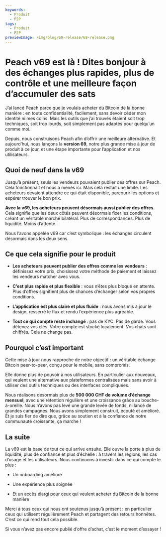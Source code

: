 ```yaml
---
keywords:
  - Produit
  - P2P
tags:
  - Produit
  - P2P
previewImage: /img/blog/69-release/69-release.png
---
```


# Peach v69 est là ! Dites bonjour à des échanges plus rapides, plus de contrôle et une meilleure façon d’accumuler des sats

J’ai lancé Peach parce que je voulais acheter du Bitcoin de la bonne manière : en toute confidentialité, facilement, sans devoir céder mon identité ni mes coins. Mais les outils que j’ai trouvés étaient soit trop techniques, soit trop lourds, soit simplement pas adaptés pour quelqu’un comme moi.

Depuis, nous construisons Peach afin d’offrir une meilleure alternative. Et aujourd’hui, nous lançons la **version 69**, notre plus grande mise à jour de produit à ce jour, et une étape importante pour l’application et nos utilisateurs.

## Quoi de neuf dans la v69

Jusqu’à présent, seuls les vendeurs pouvaient publier des offres sur Peach. Cela fonctionnait et nous a menés ici. Mais cela restait une limite. Les acheteurs devaient attendre ce qui était disponible, parcourir les options et espérer trouver le bon prix.

**Avec la v69, les acheteurs peuvent désormais aussi publier des offres**. Cela signifie que les deux côtés peuvent désormais fixer les conditions, créant un véritable marché bilatéral. Plus de correspondances. Plus de liquidité. Moins d’attente.

Nous l’avons appelée v69 car c’est symbolique : les échanges circulent désormais dans les deux sens.

## Ce que cela signifie pour le produit

- **Les acheteurs peuvent publier des offres comme les vendeurs** : définissez votre prix, choisissez votre méthode de paiement et laissez les vendeurs matcher avec vous.

- **C’est plus rapide et plus flexible** : vous n’êtes plus bloqué en attente. Plus d’offres signifient plus de chances d’échanger selon vos propres conditions.

- **L’application est plus claire et plus fluide** : nous avons mis à jour le design, resserré le flux et rendu l’expérience plus agréable.

- **Tout ce qui compte reste inchangé** : pas de KYC. Pas de garde. Vous détenez vos clés. Votre compte est stocké localement. Vos chats sont chiffrés. Cela ne change pas.

## Pourquoi c’est important

Cette mise à jour nous rapproche de notre objectif : un véritable échange Bitcoin peer-to-peer, conçu pour le mobile, sans compromis.

Elle donne plus de pouvoir à nos utilisateurs. En particulier aux nouveaux, qui veulent une alternative aux plateformes centralisées mais sans avoir à utiliser des outils techniques ou des interfaces compliquées.

Nous réalisons désormais plus de **500 000 CHF de volume d’échange mensuel**, avec une rétention régulière et une croissance grâce au bouche-à-oreille. Nous n’avons pas levé une grande levée de fonds, ni lancé de grandes campagnes. Nous avons simplement construit, écouté et amélioré. Et je suis fier de dire que, grâce au soutien et à la confiance de notre communauté croissante, ça marche !

## La suite

La v69 est la base de tout ce qui arrive ensuite. Elle ouvre la porte à plus de liquidité, plus de confiance et plus d’échelle : à travers les régions, les cas d’usage et les utilisateurs. Nous continuons à investir dans ce qui compte le plus :

- Un onboarding amélioré

- Une expérience plus soignée

- Et un accès élargi pour ceux qui veulent acheter du Bitcoin de la bonne manière

Merci à tous ceux qui nous ont soutenus jusqu’à présent : en particulier ceux qui utilisent régulièrement Peach et partagent des retours honnêtes. C’est ce qui rend tout cela possible.

Si vous n’avez pas encore publié d’offre d’achat, c’est le moment d’essayer !
